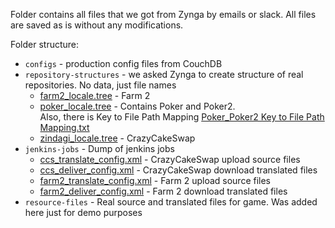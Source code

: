Folder contains all files that we got from Zynga by emails or slack. All files are saved as is without any modifications.

Folder structure:
* `configs` - production config files from CouchDB
* `repository-structures` - we asked Zynga to create structure of real repositories. No data, just file names
    * [farm2_locale.tree](repository-structures/farm2_locale.tree) - Farm 2
    * [poker_locale.tree](repository-structures/poker_locale.tree) - Contains Poker and Poker2.  
    Also, there is Key to File Path Mapping [Poker_Poker2 Key to File Path Mapping.txt](repository-structures/Poker_Poker2%20Key%20to%20File%20Path%20Mapping.txt)
    * [zindagi_locale.tree](repository-structures/zindagi_locale.tree) - CrazyCakeSwap
* `jenkins-jobs` - Dump of jenkins jobs 
    * [ccs_translate_config.xml](jenkins-jobs/ccs_translate_config.xml) - CrazyCakeSwap upload source files
    * [ccs_deliver_config.xml](jenkins-jobs/ccs_translate_config.xml) - CrazyCakeSwap download translated files
    * [farm2_translate_config.xml](jenkins-jobs/ccs_translate_config.xml) - Farm 2 upload source files
    * [farm2_deliver_config.xml](jenkins-jobs/ccs_translate_config.xml) - Farm 2 download translated files
* `resource-files` - Real source and translated files for game. Was added here just for demo purposes

